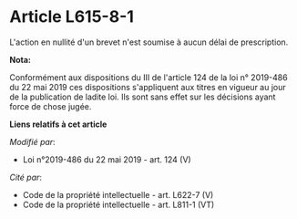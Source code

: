 # Article L615-8-1

L'action en nullité d'un brevet n'est soumise à aucun délai de prescription.

**Nota:**

Conformément aux dispositions du III de l'article 124 de la loi n° 2019-486 du 22 mai 2019 ces dispositions s'appliquent aux
titres en vigueur au jour de la publication de ladite loi. Ils sont sans effet sur les décisions ayant force de chose jugée.

**Liens relatifs à cet article**

_Modifié par_:

  - Loi n°2019-486 du 22 mai 2019 - art. 124 (V)

_Cité par_:

  - Code de la propriété intellectuelle - art. L622-7 (V)
  - Code de la propriété intellectuelle - art. L811-1 (VT)
